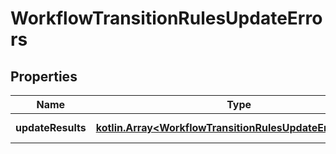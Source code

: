 
# WorkflowTransitionRulesUpdateErrors

## Properties
Name | Type | Description | Notes
------------ | ------------- | ------------- | -------------
**updateResults** | [**kotlin.Array&lt;WorkflowTransitionRulesUpdateErrorDetails&gt;**](WorkflowTransitionRulesUpdateErrorDetails.md) | A list of workflows. | 



